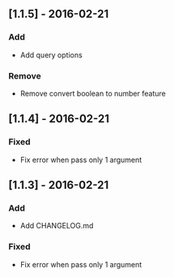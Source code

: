 ## [1.1.5] - 2016-02-21
### Add
- Add query options
### Remove
- Remove convert boolean to number feature

## [1.1.4] - 2016-02-21
### Fixed
- Fix error when pass only 1 argument

## [1.1.3] - 2016-02-21
### Add
- Add CHANGELOG.md
### Fixed
- Fix error when pass only 1 argument
